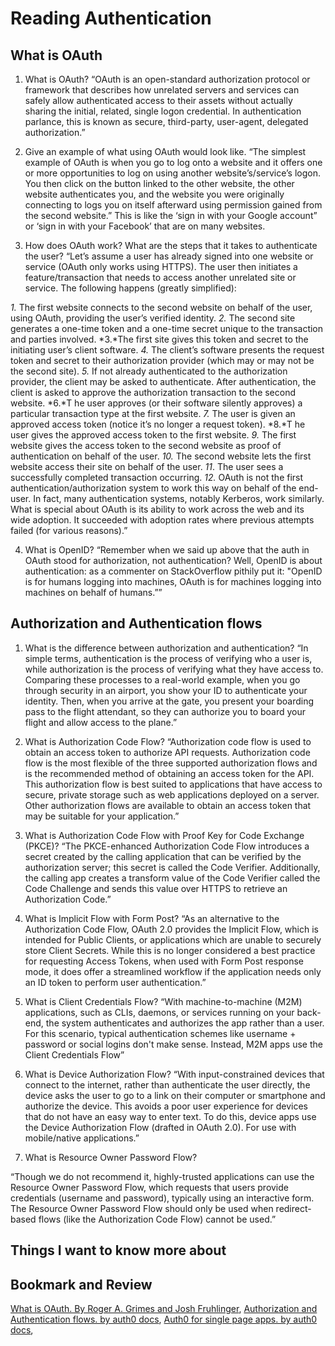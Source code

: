 # Reading  Authentication

## What is OAuth

1. What is OAuth?
“OAuth is an open-standard authorization protocol or framework that describes how unrelated servers and services can safely allow authenticated access to their assets without actually sharing the initial, related, single logon credential. In authentication parlance, this is known as secure, third-party, user-agent, delegated authorization.”

2. Give an example of what using OAuth would look like.
“The simplest example of OAuth is when you go to log onto a website and it offers one or more opportunities to log on using another website’s/service’s logon. You then click on the button linked to the other website, the other website authenticates you, and the website you were originally connecting to logs you on itself afterward using permission gained from the second website.” This is like the ‘sign in with your Google account” or ‘sign in with your Facebook’ that are on many websites.

3. How does OAuth work? What are the steps that it takes to authenticate the user?
  “Let’s assume a user has already signed into one website or service (OAuth only works using HTTPS). The user then initiates a feature/transaction that needs to access another unrelated site or service. The following happens (greatly simplified):

  *1.* The first website connects to the second website on behalf of the user, using OAuth, providing the user’s verified identity.
  *2.* The second site generates a one-time token and a one-time secret unique to the transaction and parties involved.
  *3.*The first site gives this token and secret to the initiating user’s client software.
  *4.* The client’s software presents the request token and secret to their authorization provider (which may or may not be the second site).
  *5.* If not already authenticated to the authorization provider, the client may be asked to authenticate. After authentication, the client is asked to approve the authorization transaction to the second website.
  *6.*T he user approves (or their software silently approves) a particular transaction type at the first website.
  *7.* The user is given an approved access token (notice it’s no longer a request token).
  *8.*T he user gives the approved access token to the first website.
  *9.* The first website gives the access token to the second website as proof of authentication on behalf of the user.
  *10.* The second website lets the first website access their site on behalf of the user.
  *11*. The user sees a successfully completed transaction occurring.
  *12.* OAuth is not the first authentication/authorization system to work this way on behalf of the end-user. In fact, many authentication systems, notably Kerberos, work similarly. What is special about OAuth is its ability to work across the web and its wide adoption. It succeeded with adoption rates where previous attempts failed (for various reasons).”

4. What is OpenID?
  “Remember when we said up above that the auth in OAuth stood for authorization, not authentication? Well, OpenID is about authentication: as a commenter on StackOverflow pithily put it: "OpenID is for humans logging into machines, OAuth is for machines logging into machines on behalf of humans.””

## Authorization and Authentication flows

1. What is the difference between authorization and authentication?
“In simple terms, authentication is the process of verifying who a user is, while authorization is the process of verifying what they have access to.
Comparing these processes to a real-world example, when you go through security in an airport, you show your ID to authenticate your identity. Then, when you arrive at the gate, you present your boarding pass to the flight attendant, so they can authorize you to board your flight and allow access to the plane.”

2. What is Authorization Code Flow?
“Authorization code flow is used to obtain an access token to authorize API requests. Authorization code flow is the most flexible of the three supported authorization flows and is the recommended method of obtaining an access token for the API. This authorization flow is best suited to applications that have access to secure, private storage such as web applications deployed on a server. Other authorization flows are available to obtain an access token that may be suitable for your application.”

3. What is Authorization Code Flow with Proof Key for Code Exchange (PKCE)?
“The PKCE-enhanced Authorization Code Flow introduces a secret created by the calling application that can be verified by the authorization server; this secret is called the Code Verifier. Additionally, the calling app creates a transform value of the Code Verifier called the Code Challenge and sends this value over HTTPS to retrieve an Authorization Code.”

4. What is Implicit Flow with Form Post?
“As an alternative to the Authorization Code Flow, OAuth 2.0 provides the Implicit Flow, which is intended for Public Clients, or applications which are unable to securely store Client Secrets. While this is no longer considered a best practice for requesting Access Tokens, when used with Form Post response mode, it does offer a streamlined workflow if the application needs only an ID token to perform user authentication.”

5. What is Client Credentials Flow?
“With machine-to-machine (M2M) applications, such as CLIs, daemons, or services running on your back-end, the system authenticates and authorizes the app rather than a user. For this scenario, typical authentication schemes like username + password or social logins don't make sense. Instead, M2M apps use the Client Credentials Flow”

6. What is Device Authorization Flow?
“With input-constrained devices that connect to the internet, rather than authenticate the user directly, the device asks the user to go to a link on their computer or smartphone and authorize the device. This avoids a poor user experience for devices that do not have an easy way to enter text. To do this, device apps use the Device Authorization Flow (drafted in OAuth 2.0). For use with mobile/native applications.”

7. What is Resource Owner Password Flow?

“Though we do not recommend it, highly-trusted applications can use the Resource Owner Password Flow, which requests that users provide credentials (username and password), typically using an interactive form. The Resource Owner Password Flow should only be used when redirect-based flows (like the Authorization Code Flow) cannot be used.”

## Things I want to know more about

## Bookmark and Review

[What is OAuth. By Roger A. Grimes and Josh Fruhlinger](https://www.csoonline.com/article/3216404/what-is-oauth-how-the-open-authorization-framework-works.html),
[Authorization and Authentication flows. by auth0 docs](https://auth0.com/docs/get-started/authentication-and-authorization-flow),
[Auth0 for single page apps. by auth0 docs](https://auth0.com/docs/libraries/auth0-react),
